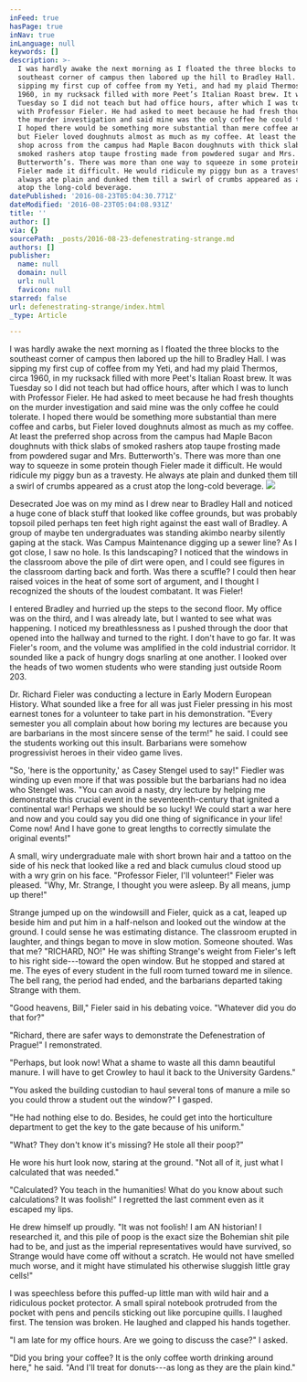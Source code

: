 ```yaml
---
inFeed: true
hasPage: true
inNav: true
inLanguage: null
keywords: []
description: >-
  I was hardly awake the next morning as I floated the three blocks to the
  southeast corner of campus then labored up the hill to Bradley Hall. I was
  sipping my first cup of coffee from my Yeti, and had my plaid Thermos, circa
  1960, in my rucksack filled with more Peet’s Italian Roast brew. It was
  Tuesday so I did not teach but had office hours, after which I was to lunch
  with Professor Fieler. He had asked to meet because he had fresh thoughts on
  the murder investigation and said mine was the only coffee he could tolerate.
  I hoped there would be something more substantial than mere coffee and carbs,
  but Fieler loved doughnuts almost as much as my coffee. At least the preferred
  shop across from the campus had Maple Bacon doughnuts with thick slabs of
  smoked rashers atop taupe frosting made from powdered sugar and Mrs.
  Butterworth’s. There was more than one way to squeeze in some protein though
  Fieler made it difficult. He would ridicule my piggy bun as a travesty. He
  always ate plain and dunked them till a swirl of crumbs appeared as a crust
  atop the long-cold beverage.
datePublished: '2016-08-23T05:04:30.771Z'
dateModified: '2016-08-23T05:04:08.931Z'
title: ''
author: []
via: {}
sourcePath: _posts/2016-08-23-defenestrating-strange.md
authors: []
publisher:
  name: null
  domain: null
  url: null
  favicon: null
starred: false
url: defenestrating-strange/index.html
_type: Article

---
```

I was hardly awake the next morning as I floated the three blocks to the southeast corner of campus then labored up the hill to Bradley Hall. I was sipping my first cup of coffee from my Yeti, and had my plaid Thermos, circa 1960, in my rucksack filled with more Peet's Italian Roast brew. It was Tuesday so I did not teach but had office hours, after which I was to lunch with Professor Fieler. He had asked to meet because he had fresh thoughts on the murder investigation and said mine was the only coffee he could tolerate. I hoped there would be something more substantial than mere coffee and carbs, but Fieler loved doughnuts almost as much as my coffee. At least the preferred shop across from the campus had Maple Bacon doughnuts with thick slabs of smoked rashers atop taupe frosting made from powdered sugar and Mrs. Butterworth's. There was more than one way to squeeze in some protein though Fieler made it difficult. He would ridicule my piggy bun as a travesty. He always ate plain and dunked them till a swirl of crumbs appeared as a crust atop the long-cold beverage.
![](https://the-grid-user-content.s3-us-west-2.amazonaws.com/22e6228a-66c1-4abc-ba22-ec071eae93d9.jpg)

Desecrated Joe was on my mind as I drew near to Bradley Hall and noticed a huge cone of black stuff that looked like coffee grounds, but was probably topsoil piled perhaps ten feet high right against the east wall of Bradley. A group of maybe ten undergraduates was standing akimbo nearby silently gaping at the stack. Was Campus Maintenance digging up a sewer line? As I got close, I saw no hole. Is this landscaping? I noticed that the windows in the classroom above the pile of dirt were open, and I could see figures in the classroom darting back and forth. Was there a scuffle? I could then hear raised voices in the heat of some sort of argument, and I thought I recognized the shouts of the loudest combatant. It was Fieler! 

I entered Bradley and hurried up the steps to the second floor. My office was on the third, and I was already late, but I wanted to see what was happening. I noticed my breathlessness as I pushed through the door that opened into the hallway and turned to the right. I don't have to go far. It was Fieler's room, and the volume was amplified in the cold industrial corridor. It sounded like a pack of hungry dogs snarling at one another. I looked over the heads of two women students who were standing just outside Room 203\. 

Dr. Richard Fieler was conducting a lecture in Early Modern European History. What sounded like a free for all was just Fieler pressing in his most earnest tones for a volunteer to take part in his demonstration. "Every semester you all complain about how boring my lectures are because you are barbarians in the most sincere sense of the term!" he said. I could see the students working out this insult. Barbarians were somehow progressivist heroes in their video game lives. 

"So, 'here is the opportunity,' as Casey Stengel used to say!" Fiedler was winding up even more if that was possible but the barbarians had no idea who Stengel was. "You can avoid a nasty, dry lecture by helping me demonstrate this crucial event in the seventeenth-century that ignited a continental war! Perhaps we should be so lucky! We could start a war here and now and you could say you did one thing of significance in your life! Come now! And I have gone to great lengths to correctly simulate the original events!" 

A small, wiry undergraduate male with short brown hair and a tattoo on the side of his neck that looked like a red and black cumulus cloud stood up with a wry grin on his face. "Professor Fieler, I'll volunteer!" Fieler was pleased. "Why, Mr. Strange, I thought you were asleep. By all means, jump up there!" 

Strange jumped up on the windowsill and Fieler, quick as a cat, leaped up beside him and put him in a half-nelson and looked out the window at the ground. I could sense he was estimating distance. The classroom erupted in laughter, and things began to move in slow motion. Someone shouted. Was that me? "RICHARD, NO!" He was shifting Strange's weight from Fieler's left to his right side---toward the open window. But he stopped and stared at me. The eyes of every student in the full room turned toward me in silence. The bell rang, the period had ended, and the barbarians departed taking Strange with them. 

"Good heavens, Bill," Fieler said in his debating voice. "Whatever did you do that for?" 

"Richard, there are safer ways to demonstrate the Defenestration of Prague!" I remonstrated. 

"Perhaps, but look now! What a shame to waste all this damn beautiful manure. I will have to get Crowley to haul it back to the University Gardens." 

"You asked the building custodian to haul several tons of manure a mile so you could throw a student out the window?" I gasped. 

"He had nothing else to do. Besides, he could get into the horticulture department to get the key to the gate because of his uniform." 

"What? They don't know it's missing? He stole all their poop?" 

He wore his hurt look now, staring at the ground. "Not all of it, just what I calculated that was needed." 

"Calculated? You teach in the humanities! What do you know about such calculations? It was foolish!" I regretted the last comment even as it escaped my lips. 

He drew himself up proudly. "It was not foolish! I am AN historian! I researched it, and this pile of poop is the exact size the Bohemian shit pile had to be, and just as the imperial representatives would have survived, so Strange would have come off without a scratch. He would not have smelled much worse, and it might have stimulated his otherwise sluggish little gray cells!" 

I was speechless before this puffed-up little man with wild hair and a ridiculous pocket protector. A small spiral notebook protruded from the pocket with pens and pencils sticking out like porcupine quills. I laughed first. The tension was broken. He laughed and clapped his hands together. 

"I am late for my office hours. Are we going to discuss the case?" I asked. 

"Did you bring your coffee? It is the only coffee worth drinking around here," he said. "And I'll treat for donuts---as long as they are the plain kind."